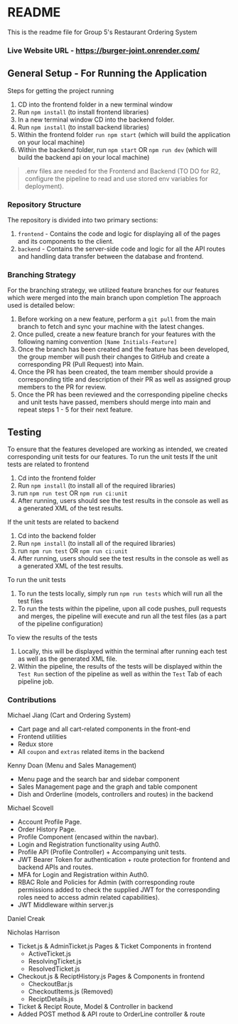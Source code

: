 # README

This is the readme file for Group 5's Restaurant Ordering System

### Live Website URL - https://burger-joint.onrender.com/ 

## General Setup - For Running the Application

Steps for getting the project running

1. CD into the frontend folder in a new terminal window
2. Run `npm install` (to install frontend libraries)
3. In a new terminal window CD into the backend folder.
4. Run `npm install` (to install backend libraries)
5. Within the frontend folder `run npm start` (which will build the application on your local machine)
6. Within the backend folder, run `npm start` OR `npm run dev` (which will build the backend api on your local machine)

> .env files are needed for the Frontend and Backend (TO DO for R2, configure the pipeline to read and use stored env variables for deployment).

### Repository Structure

The repository is divided into two primary sections:
1. `frontend` - Contains the code and logic for displaying all of the pages and its components to the client.
2. `backend` - Contains the server-side code and logic for all the API routes and handling data transfer between the database and frontend.

### Branching Strategy

For the branching strategy, we utilized feature branches for our features which were merged into the main branch upon completion
The approach used is detailed below:

1. Before working on a new feature, perform a `git pull` from the main branch to fetch and sync your machine with the latest changes.
2. Once pulled, create a new feature branch for your features with the following naming convention `[Name Initials-Feature]`
3. Once the branch has been created and the feature has been developed, the group member will push their changes to GitHub and create a corresponding PR (Pull Request) into Main.
4. Once the PR has been created, the team member should provide a corresponding title and description of their PR as well as assigned group members to the PR for review.
5. Once the PR has been reviewed and the corresponding pipeline checks and unit tests have passed, members should merge into main and repeat steps 1 - 5 for their next feature.

## Testing

To ensure that the features developed are working as intended, we created corresponding unit tests for our features.
To run the unit tests
If the unit tests are related to frontend

1. Cd into the frontend folder
2. Run `npm install` (to install all of the required libraries)
3. run `npm run test` OR `npm run ci:unit`
4. After running, users should see the test results in the console as well as a generated XML of the test results.

If the unit tests are related to backend

1. Cd into the backend folder
2. Run `npm install` (to install all of the required libraries)
3. run `npm run test` OR `npm run ci:unit`
4. After running, users should see the test results in the console as well as a generated XML of the test results.

To run the unit tests

1. To run the tests locally, simply run `npm run tests` which will run all the test files
2. To run the tests within the pipeline, upon all code pushes, pull requests and merges, the pipeline will execute and run all the test files (as a part of the pipeline configuration)

To view the results of the tests

1. Locally, this will be displayed within the terminal after running each test as well as the generated XML file.
2. Within the pipeline, the results of the tests will be displayed within the `Test Run` section of the pipeline as well as within the `Test` Tab of each pipeline job.

### Contributions
Michael Jiang (Cart and Ordering System)
  - Cart page and all cart-related components in the front-end
  - Frontend utilities
  - Redux store
  - All `coupon` and `extras` related items in the backend 

Kenny Doan (Menu and Sales Management)
  - Menu page and the search bar and sidebar component
  - Sales Management page and the graph and table component
  - Dish and Orderline (models, controllers and routes) in the backend
 
Michael Scovell
 - Account Profile Page.
 - Order History Page.
 - Profile Component (encased within the navbar).
 - Login and Registration functionality using Auth0.
 - Profile API (Profile Controller) + Accompanying unit tests.
 - JWT Bearer Token for authentication + route protection for frontend and backend APIs and routes.
 - MFA for Login and Registration within Auth0.
 - RBAC Role and Policies for Admin (with corresponding route permissions added to check the supplied JWT for the corresponding roles need to access admin related capabilities).
 - JWT Middleware within server.js

 
Daniel Creak

Nicholas Harrison
- Ticket.js & AdminTicket.js Pages & Ticket Components in frontend
  - ActiveTicket.js
  - ResolvingTicket.js
  - ResolvedTicket.js
- Checkout.js & ReciptHistory.js Pages & Components in frontend
  - CheckoutBar.js
  - CheckoutItems.js (Removed)
  - ReciptDetails.js
- Ticket & Recipt Route, Model & Controller in backend
- Added POST method & API route to OrderLine controller & route
